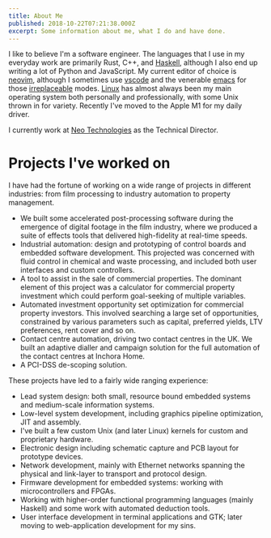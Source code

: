 ```yaml
---
title: About Me
published: 2018-10-22T07:21:38.000Z
excerpt: Some information about me, what I do and have done.
---
```


I like to believe I'm a software engineer. The languages that I use in my everyday work are primarily Rust, C++, and
[Haskell](https://www.haskell.org/), although I also end up writing a lot of Python and JavaScript. My current editor of
choice is [neovim](https://neovim.io), although I sometimes use [vscode](https://code.visualstudio.com/) and
the venerable [emacs](https://www.gnu.org/software/emacs/) for those [irreplaceable](https://orgmode.org/) modes.
[Linux](https://www.linux.org/) has almost always been my main operating system both personally and professionally, with
some Unix thrown in for variety. Recently I've moved to the Apple M1 for my daily driver.

I currently work at [Neo Technologies](https://neotechnologiesltd.com/) as the Technical Director.

# Projects I've worked on

I have had the fortune of working on a wide range of projects in different industries: from film processing to industry
automation to property management.

- We built some accelerated post-processing software during the emergence of digital footage in the film industry, where
  we produced a suite of effects tools that delivered high-fidelity at real-time speeds.
- Industrial automation: design and prototyping of control boards and embedded software development. This projected was
  concerned with fluid control in chemical and waste processing, and included both user interfaces and custom
  controllers.
- A tool to assist in the sale of commercial properties. The dominant element of this project was a calculator for
  commercial property investment which could perform goal-seeking of multiple variables.
- Automated investment opportunity set optimization for commercial property investors. This involved searching a large
  set of opportunities, constrained by various parameters such as capital, preferred yields, LTV preferences, rent cover
  and so on.
- Contact centre automation, driving two contact centres in the UK. We built an adaptive dialler and campaign solution
  for the full automation of the contact centres at Inchora Home.
- A PCI-DSS de-scoping solution.

These projects have led to a fairly wide ranging experience:

- Lead system design: both small, resource bound embedded systems and medium-scale information systems.
- Low-level system development, including graphics pipeline optimization, JIT and assembly.
- I've built a few custom Unix (and later Linux) kernels for custom and proprietary hardware.
- Electronic design including schematic capture and PCB layout for prototype devices.
- Network development, mainly with Ethernet networks spanning the physical and link-layer to transport and protocol design.
- Firmware development for embedded systems: working with microcontrollers and FPGAs.
- Working with higher-order functional programming languages (mainly Haskell) and some work with automated deduction tools.
- User interface development in terminal applications and GTK; later moving to web-application development for my sins.
